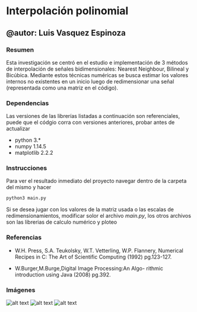 # Interpolación polinomial
## @autor: Luis Vasquez Espinoza

### Resumen
Esta investigación se centró en el estudio e implementación de 3 métodos de interpolación de señales
bidimensionales: Nearest Neighbour, Bilineal y Bicúbica. Mediante estos técnicas numéricas se busca
estimar los valores internos no existentes en un inicio luego de redimensionar una señal (representada como una matriz en el código).

### Dependencias
Las versiones de las librerías listadas a continuación son referenciales, puede que el códgio corra con versiones anteriores, probar antes de actualizar

* python 3.*
* numpy 1.14.5
* matplotlib 2.2.2

### Instrucciones
Para ver el resultado inmediato del proyecto navegar dentro de la carpeta del mismo y hacer
```python
python3 main.py
```

Si se desea jugar con los valores de la matriz usada o las escalas de redimensionamientos, modificar solor el archivo _main.py_, los otros archivos son las librerias de calculo numérico y ploteo

### Referencias
* W.H. Press, S.A. Teukolsky, W.T. Vetterling, W.P. Flannery, Numerical Recipes in C: The Art of Scientific Computing (1992) pg.123-127.

* W.Burger,M.Burge,Digital Image Processing:An Algo-
rithmic introduction using Java (2008) pg.392.

### Imágenes
![alt text](https://i.imgur.com/Co0QmHm.png "Interpolación por NN")
![alt text](https://i.imgur.com/JRQtqvI.png "Interpolación Bilineal")
![alt text](https://i.imgur.com/zN2EBzK.png "Interpolación Bicúbica")
